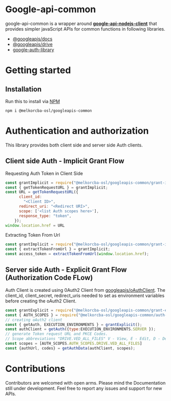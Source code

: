 # Google-api-common 
google-api-common is a wrapper around  **[google-api-nodejs-client]** that provides simpler javaScript APIs for common functions in following libraries.
- [@googleapis/docs]
- [@googleapis/drive]
- [google-auth-library]

# Getting started
## Installation
Run this to install via [NPM]
```
npm i @melkorcba-osl/googleapis-common
```

<h1>Authentication and authorization</h1>

This library provides both client side and server side Auth clients.

<h2> Client side Auth - Implicit Grant Flow </h2>
<p>
Requesting Auth Token in Client Side
</p>


```js
const grantImplicit = require("@melkorcba-osl/googleapis-common/grant-implicit");
const { getTokenRequestURL } = grantImplicit;
const URL = getTokenRequestURL({
      client_id:
        "<Client ID>",
      redirect_uri: "<Redirect URI>",
      scope: ['<list Auth scopes here>'],
      response_type: "token",
    });
window.location.href = URL
```


<p>
Extracting Token From Url
</p>

```js
const grantImplicit = require("@melkorcba-osl/googleapis-common/grant-implicit");
const { extractTokenFromUrl } = grantImplicit;
const access_token = extractTokenFromUrl(window.location.href);
```

<h2> Server side Auth - Explicit Grant Flow (Authorization Code FLow) </h2>

Auth Client is created using  0Auth2 Client from [googleapis/oAuthClient].
The client_id, client_secret, redirect_uris needed to set as environment variables before creating the oAuth2 Client.


```js
const grantExplicit = require("@melkorcba-osl/googleapis-common/grant-explicit");
const { AUTH_SCOPES } = require("@melkorcba-osl/googleapis-common/auth-scopes");
// creating oAuth2 client
const { getAuth, EXECUTION_ENVIRONMENTS } = grantExplicit();
const authClient = getAuth({type:EXECUTION_ENVIRONMENTS.SERVER });
// generate Token request URL and PKCE Codes.
// Scope abbreviations "DRIVE.VED_ALL_FILES" V - View, E - Edit, D - Delete ALL_FILES in the Drive
const scopes = [AUTH_SCOPES.AUTH_SCOPES.DRIVE.VED_ALL_FILES] 
const {authUrl, codes} = getAuthData(authClient, scopes);

```

[google-api-nodejs-client]: https://github.com/googleapis/google-api-nodejs-client  "googleapis/google-api-nodejs-client" 
[@googleapis/docs]: https://www.npmjs.com/package/@googleapis/docs  "@googleapis/docs" 
[@googleapis/drive]: https://www.npmjs.com/package/@googleapis/drive  "@googleapis/drive" 
[google-auth-library]: https://www.npmjs.com/package/google-auth-library  "google-auth-library" 
[NPM]: https://www.npmjs.com/package/@melkorcba-osl/googleapis-common "npm/google-api-common"
[googleapis/oAuthClient]: https://github.com/googleapis/google-api-nodejs-client/blob/main/samples/oauth2.js "googleapis/oAuthClient"


# Contributions
Contributors are welcomed with open arms. Please mind the Documentation still under development. Feel free to report any issues and support for new APIs.
